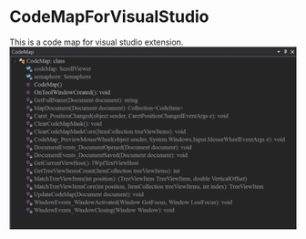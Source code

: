 # CodeMapForVisualStudio
This is a code map for visual studio extension.
![Code Map](images/CodeMap.png)